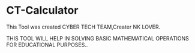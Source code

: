 # CT-Calculator
This Tool was created CYBER TECH TEAM,Creater NK LOVER.

THIS TOOL WILL HELP IN SOLVING BASIC MATHEMATICAL OPERATIONS FOR EDUCATIONAL PURPOSES..
